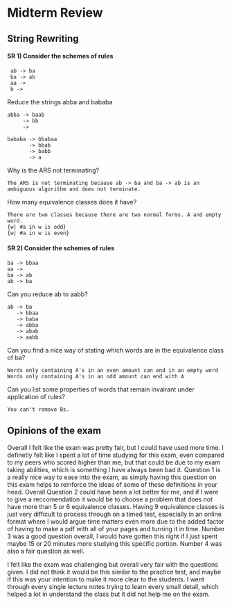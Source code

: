<h1> Midterm Review </h1> 

<h2> String Rewriting </h2>
<h4> SR 1) Consider the schemes of rules </h4>

```
 ab -> ba
 ba -> ab
 aa ->
 b ->
```
Reduce the strings abba and bababa
```
abba -> baab
     -> bb
     ->  

bababa -> bbabaa
       -> bbab
       -> babb
       -> a
```
Why is the ARS not terminating?
```
The ARS is not terminating because ab -> ba and ba -> ab is an ambiguous algorithm and does not terminate.
```
How many equivalence classes does it have?
```
There are two classes because there are two normal forms. A and empty word.
{w| #a in w is odd}
{w| #a in w is even}

```
<h4> SR 2) Consider the schemes of rules </h4>
 
```
ba -> bbaa
aa -> 
ba -> ab
ab -> ba 
```

Can you reduce ab to aabb?

```
ab -> ba
   -> bbaa
   -> baba
   -> abba
   -> abab
   -> aabb 
```

Can you find a nice way of stating which words are in the equivalence class of ba?

```
Words only containing A's in an even amount can end in an empty word 
Words only containing A's in an odd amount can end with A
```

Can you list some properties of words that remain invairant under application of rules?

```
You can't remove Bs.
```

<h2> Opinions of the exam </h2>

Overall I felt like the exam was pretty fair, but I could have used more time. I definetly felt like I spent a lot of time studying for this exam, even compared to my peers who scored higher than me, but that could be due to my exam taking abilities, which is something I have always been bad it. Question 1 is a really nice way to ease into the exam, as simply having this question on this exam helps to reinforce the ideas of some of these definitions in your head. Overall Question 2 could have been a lot better for me, and if I were to give a reccomendation it would be to choose a problem that does not have more than 5 or 6 equivalence classes. Having 9 equivalence classes is just very difficult to process through on a timed test, especially in an online format where I would argue time matters even more due to the added factor of having to make a pdf with all of your pages and turning it in time. Number 3 was a good question overall, I would have gotten this right if I just spent maybe 15 or 20 minutes more studying this specific portion. Number 4 was also a fair question as well.

I felt like the exam was challenging but overall very fair with the questions given. I did not think it would be this similar to the practice test, and maybe if this was your intention to make it more clear to the students. I went through every single lecture notes trying to learn every small detail, which helped a lot in understand the class but it did not help me on the exam. 
